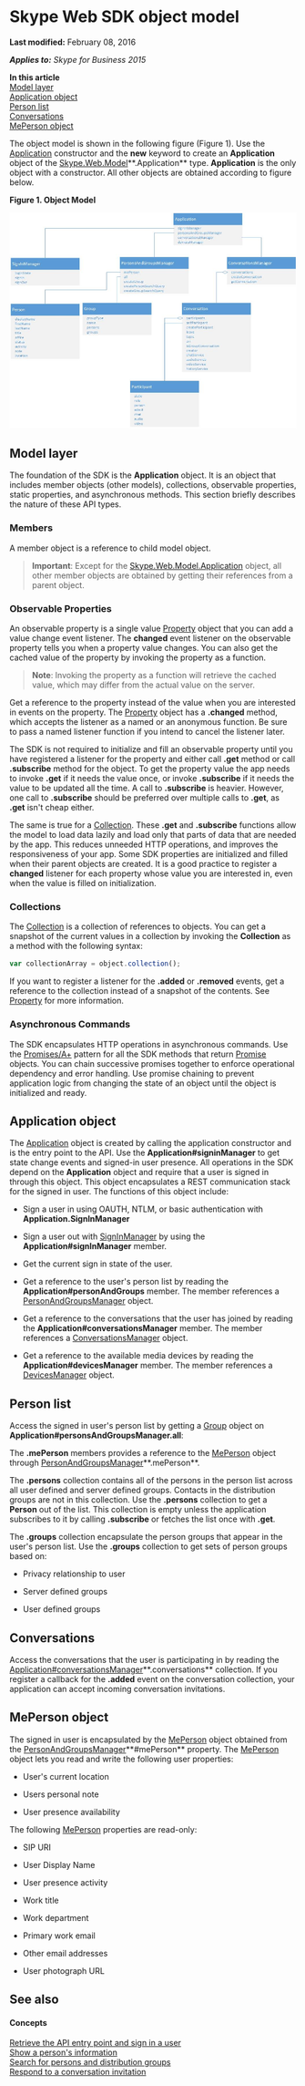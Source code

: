 
# Skype Web SDK object model

 **Last modified:** February 08, 2016

 _**Applies to:** Skype for Business 2015_

 **In this article**  
[Model layer](#sectionSection0)  
[Application object](#sectionSection1)  
[Person list](#sectionSection2)  
[Conversations](#sectionSection3)  
[MePerson object](#sectionSection4)  


The object model is shown in the following figure (Figure 1). Use the [Application](https://msdn.microsoft.com/en-us/library/office/dn962124(v=office.16).aspx) constructor and the **new** keyword to create an **Application** object of the [Skype.Web.Model](https://msdn.microsoft.com/en-us/library/office/dn962123(v=office.16).aspx)**.Application** type. **Application** is the only object with a constructor. All other objects are obtained according to figure below.

**Figure 1. Object Model**


![Skype Web SDK Object Model](images/317a0cf1-8468-4657-805f-9a12440f1188.jpg)


## Model layer
<a name="sectionSection0"> </a>

The foundation of the SDK is the  **Application** object. It is an object that includes member objects (other models), collections, observable properties, static properties, and asynchronous methods. This section briefly describes the nature of these API types.


### Members

A member object is a reference to child model object.

>**Important**: Except for the [Skype.Web.Model.Application](http://technet.microsoft.com/library/e0969542-53e2-473a-b02f-2554b01451f1.aspx) object, all other member objects are obtained by getting their references from a parent object.

### Observable Properties

An observable property is a single value [Property](https://msdn.microsoft.com/en-us/library/office/mt657725(v=office.16).aspx) object that you can add a value change event listener. The **changed** event listener on the observable property tells you when a property value changes. You can also get the cached value of the property by invoking the property as a function.

>**Note**: Invoking the property as a function will retrieve the cached value, which may differ from the actual value on the server.

Get a reference to the property instead of the value when you are interested in events on the property. The [Property](https://msdn.microsoft.com/en-us/library/office/mt657725(v=office.16).aspx) object has a **.changed** method, which accepts the listener as a named or an anonymous function. Be sure to pass a named listener function if you intend to cancel the listener later.

The SDK is not required to initialize and fill an observable property until you have registered a listener for the property and either call **.get** method or call **.subscribe** method for the object. To get the property value the app needs to invoke **.get** if it needs the value once, or invoke **.subscribe** if it needs the value to be updated all the time. A call to **.subscribe** is heavier. However, one call to **.subscribe** should be preferred over multiple calls to **.get**, as **.get** isn't cheap either.

The same is true for a [Collection](https://msdn.microsoft.com/en-us/library/office/mt657710(v=office.16).aspx). These **.get** and **.subscribe** functions allow the model to load data lazily and load only that parts of data that are needed by the app. This reduces unneeded HTTP operations, and improves the responsiveness of your app. Some SDK properties are initialized and filled when their parent objects are created. It is a good practice to register a **changed** listener for each property whose value you are interested in, even when the value is filled on initialization.

### Collections

The [Collection](https://msdn.microsoft.com/en-us/library/office/mt657710(v=office.16).aspx) is a collection of references to objects. You can get a snapshot of the current values in a collection by invoking the **Collection** as a method with the following syntax:

  ```js
  var collectionArray = object.collection(); 
  ```

If you want to register a listener for the **.added** or **.removed** events, get a reference to the collection instead of a snapshot of the contents. See [Property](https://msdn.microsoft.com/en-us/library/office/mt657725(v=office.16).aspx) for more information.

### Asynchronous Commands

The SDK encapsulates HTTP operations in asynchronous commands. Use the [Promises/A+](http://promisesaplus.com/) pattern for all the SDK methods that return [Promise](https://msdn.microsoft.com/en-us/library/office/mt657726(v=office.16).aspx) objects. You can chain successive promises together to enforce operational dependency and error handling. Use promise chaining to prevent application logic from changing the state of an object until the object is initialized and ready.

## Application object
<a name="sectionSection1"> </a>

The [Application](https://msdn.microsoft.com/en-us/library/office/dn962124(v=office.16).aspx) object is created by calling the application constructor and is the entry point to the API. Use the **Application#signinManager** to get state change events and signed-in user presence. All operations in the SDK depend on the **Application** object and require that a user is signed in through this object. This object encapsulates a REST communication stack for the signed in user. The functions of this object include:

- Sign a user in using OAUTH, NTLM, or basic authentication with **Application.SignInManager**
    
- Sign a user out with [SignInManager](https://msdn.microsoft.com/en-us/library/office/dn962125(v=office.16).aspx) by using the **Application#signInManager** member.
    
- Get the current sign in state of the user.
    
- Get a reference to the user's person list by reading the **Application#personAndGroups** member. The member references a [PersonAndGroupsManager](https://msdn.microsoft.com/en-us/library/office/dn962153(v=office.16).aspx) object.
    
- Get a reference to the conversations that the user has joined by reading the **Application#conversationsManager** member. The member references a [ConversationsManager](https://msdn.microsoft.com/en-us/library/office/dn962151(v=office.16).aspx) object.
    
- Get a reference to the available media devices by reading the **Application#devicesManager** member. The member references a [DevicesManager](https://msdn.microsoft.com/en-us/library/office/mt657715(v=office.16).aspx) object.
    

## Person list
<a name="sectionSection2"> </a>

Access the signed in user's person list by getting a  [Group](https://msdn.microsoft.com/en-us/library/office/dn962156(v=office.16).aspx) object on **Application#personsAndGroupsManager.all**:

The **.mePerson** members provides a reference to the [MePerson](https://msdn.microsoft.com/en-us/library/office/dn962127(v=office.16).aspx) object through [PersonAndGroupsManager](https://msdn.microsoft.com/en-us/library/office/dn962153(v=office.16).aspx)**.mePerson**.  

The **.persons** collection contains all of the persons in the person list across all user defined and server defined groups. Contacts in the distribution groups are not in this collection. Use the **.persons** collection to get a **Person** out of the list. This collection is empty unless the application subscribes to it by calling **.subscribe** or fetches the list once with **.get**.

The **.groups** collection encapsulate the person groups that appear in the user's person list. Use the **.groups** collection to get sets of person groups based on:
    
- Privacy relationship to user
    
- Server defined groups
    
- User defined groups
    

## Conversations
<a name="sectionSection3"> </a>

Access the conversations that the user is participating in by reading the [Application#conversationsManager](https://msdn.microsoft.com/en-us/library/office/dn962151(v=office.16).aspx)**.conversations** collection. If you register a callback for the **.added** event on the conversation collection, your application can accept incoming conversation invitations.


## MePerson object
<a name="sectionSection4"> </a>

The signed in user is encapsulated by the [MePerson](https://msdn.microsoft.com/en-us/library/office/dn962127(v=office.16).aspx) object obtained from the [PersonAndGroupsManager]( https://msdn.microsoft.com/en-us/library/office/dn962153(v=office.16).aspx)**#mePerson** property. The [MePerson](https://msdn.microsoft.com/en-us/library/office/dn962127(v=office.16).aspx) object lets you read and write the following user properties:


- User's current location 
    
- Users personal note 
    
- User presence availability 
    
The following [MePerson](https://msdn.microsoft.com/en-us/library/office/dn962127(v=office.16).aspx) properties are read-only:


- SIP URI
    
- User Display Name
    
- User presence activity
    
- Work title
    
- Work department
    
- Primary work email
    
- Other email addresses
    
- User photograph URL
    

## See also
<a name="sectionSection4"> </a>


#### Concepts


[Retrieve the API entry point and sign in a user](GetAPIEntrySignIn.md)  
[Show a person's information](ShowPersonInfo.md)  
[Search for persons and distribution groups](SearchForPersonsAndGroups.md)  
[Respond to a conversation invitation](RespondToInvitation.md)  
